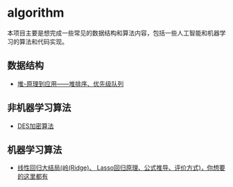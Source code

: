 # algorithm
本项目主要是想完成一些常见的数据结构和算法内容，包括一些人工智能和机器学习的算法和代码实现。
## 数据结构
  - <a href="./datastructure/heap/p.html">堆-原理到应用——堆排序、优先级队列</a>
## 非机器学习算法
  - [DES加密算法](Non-Machine-Learning/des/DES.md)
## 机器学习算法
  - [线性回归大结局(岭(Ridge)、 Lasso回归原理、公式推导、评价方式)，你想要的这里都有](./Machine-Learning/Linear_Regression/Linear%20Regression.html)
